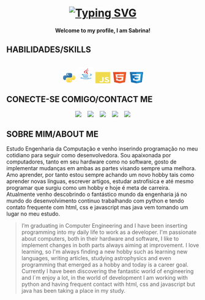 <h1 align="center">
   <a href="https://git.io/typing-svg">
      <img src="https://readme-typing-svg.herokuapp.com?font=Playfair&weight=600&size=35&duration=1500&pause=500&color=F7F7F7&center=true&repeat=false&width=435&lines=Ol%C3%A1%2C+bem+vindo+ao+meu+perfil!;Me+chamo+Sabrina+Oliveira" alt="Typing SVG" /></a>
</h1>
<h4 align="center">Welcome to my profile, I am Sabrina!</h4>

<h2>HABILIDADES/SKILLS</h2>
<div style="display: inline_block" align="center"><br>
   <img align="center" alt="Python" height="30" width="40" src="https://raw.githubusercontent.com/devicons/devicon/master/icons/python/python-original.svg">
    <img aling="center" alt="Java" height="30" width="40"
src="https://raw.githubusercontent.com/devicons/devicon/master/icons/java/java-original.svg">
   <img align="center" alt="Js" height="30" width="40" src="https://raw.githubusercontent.com/devicons/devicon/master/icons/javascript/javascript-plain.svg">
  <img align="center" alt="HTML" height="30" width="40" src="https://raw.githubusercontent.com/devicons/devicon/master/icons/html5/html5-original.svg">
  <img align="center" alt="CSS" height="30" width="40" src="https://raw.githubusercontent.com/devicons/devicon/master/icons/css3/css3-original.svg">
</div>

<h2>CONECTE-SE COMIGO/CONTACT ME</h2>
<div align="center"> 
   <a href="https://www.linkedin.com/in/sabrina-oliveira-70746830b" target="_blank"><img src="https://img.shields.io/badge/-LinkedIn-%230077B5?style=for-the-badge&logo=linkedin&logoColor=white" target="_blank" hspace="6"></a> 
   <a href="mailto:sabrinaso.vaz1@gmail.com"><img src="https://img.shields.io/badge/-Gmail-%23333?style=for-the-badge&logo=gmail&logoColor=white" target="_blank" hspace="6"></a>
   <a href="https://discord.gg/sa.sa_bri_na" target="_blank"><img src="https://img.shields.io/badge/Discord-7289DA?style=for-the-badge&logo=discord&logoColor=white" target="_blank" hspace="6"></a> 
   <a href="https://www.github.com/Sasa-SOu" target="_blank"><img src="https://img.shields.io/badge/GitHub-%23181717?style=for-the-badge&logo=GitHub" target="_blank" hspace="6"></a>
   <a href="https://www.dio.me/users/sabrinaso_vaz1" target="_blank"><img src="https://img.shields.io/badge/-Meu%20Perfil%20na%20DIO-0077B5?style=for-the-badge&logo=gitbook&logoColor=white" target="_blank" hspace="6"></a>
</div>
   
<h2> SOBRE MIM/ABOUT ME </h2>
  Estudo Engenharia da Computação e venho inserindo programação no meu cotidiano para seguir como desenvolvedora. Sou apaixonada por computadores, tanto em seu hardware como no software, gosto de implementar mudanças em ambas as partes visando sempre uma melhora. Amo aprender, por tanto estou sempre achando um novo hobby tais como aprender novas línguas, escrever artigos, estudar astrofísica e até mesmo programar que surgiu como um hobby e hoje é meta de carreira. Atualmente venho descobrindo o fantástico mundo da engenharia já no mundo do desenvolvimento continuo trabalhando com python e tendo contato frequente com html, css e javascript mas java vem tomando um lugar no meu estudo.

   >I’m graduating in Computer Engineering and I have been inserting programming into my daily life to work as a developer. I'm passionate about computers, both in their hardware and software, I like to implement changes in both parts always aiming at improvement. I love learning, so I'm always finding a new hobby such as learning new languages, writing articles, studying astrophysics and even programming that emerged as a hobby and today is a career goal. Currently I have been discovering the fantastic world of engineering and I´m enjoy a lot, in the world of development I am working with python and having frequent contact with html, css and javascript but java has been taking a place in my study.



